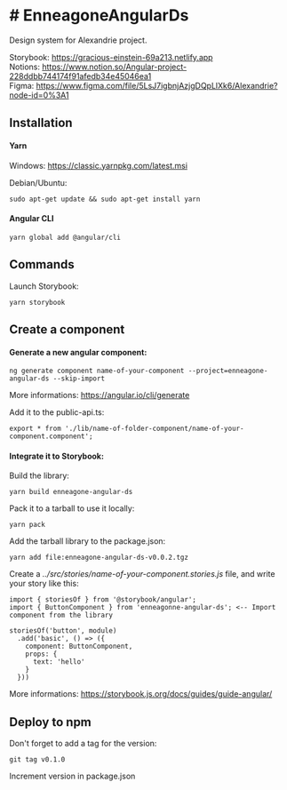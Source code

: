 # # EnneagoneAngularDs

Design system for Alexandrie project.

Storybook: https://gracious-einstein-69a213.netlify.app  
Notions: https://www.notion.so/Angular-project-228ddbb744174f91afedb34e45046ea1  
Figma: https://www.figma.com/file/5LsJ7igbnjAzjgDQpLlXk6/Alexandrie?node-id=0%3A1 

## Installation

#### Yarn  
Windows: 
https://classic.yarnpkg.com/latest.msi

Debian/Ubuntu:
```
sudo apt-get update && sudo apt-get install yarn
```

#### Angular CLI
```
yarn global add @angular/cli
```

## Commands

Launch Storybook:  

```
yarn storybook
```

## Create a component

#### Generate a new angular component:  

```
ng generate component name-of-your-component --project=enneagone-angular-ds --skip-import 
```

More informations: https://angular.io/cli/generate

Add it to the public-api.ts:
```
export * from './lib/name-of-folder-component/name-of-your-component.component';
```

#### Integrate it to Storybook:

Build the library:
```
yarn build enneagone-angular-ds
```

Pack it to a tarball to use it locally:
```
yarn pack
```

Add the tarball library to the package.json:
```
yarn add file:enneagone-angular-ds-v0.0.2.tgz
```

Create a *../src/stories/name-of-your-component.stories.js* file, and write your story like this:

```
import { storiesOf } from '@storybook/angular';
import { ButtonComponent } from 'enneagonne-angular-ds'; <-- Import component from the library

storiesOf('button', module)
  .add('basic', () => ({
    component: ButtonComponent,
    props: {
      text: 'hello'
    }
  }))
```

More informations: https://storybook.js.org/docs/guides/guide-angular/

## Deploy to npm

Don't forget to add a tag for the version:
```
git tag v0.1.0
```

Increment version in package.json
